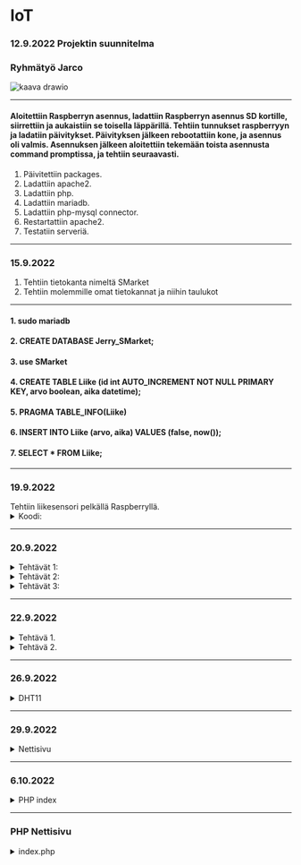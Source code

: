 # IoT

### 12.9.2022 Projektin suunnitelma

### Ryhmätyö Jarco


![kaava drawio](https://user-images.githubusercontent.com/113332610/189615513-e08b5469-86d4-45cd-aecb-be395c0a7cd5.png)

--------------------------------------------------------------------------------------------------

#### Aloitettiin Raspberryn asennus, ladattiin Raspberryn asennus SD kortille, siirrettiin ja aukaistiin se toisella läppärillä. Tehtiin tunnukset raspberryyn ja ladatiin päivitykset. Päivityksen jälkeen rebootattiin kone, ja asennus oli valmis. Asennuksen jälkeen aloitettiin tekemään toista asennusta command promptissa, ja tehtiin seuraavasti.



   1. Päivitettiin packages.
   2. Ladattiin apache2.
   3. Ladattiin php.
   4. Ladattiin mariadb.
   5. Ladattiin php-mysql connector.
   6. Restartattiin apache2.
   7. Testatiin serveriä.
  
--------------------------------------------------------------------------------------------------

### 15.9.2022

   1. Tehtiin tietokanta nimeltä SMarket
   2. Tehtiin molemmille omat tietokannat ja niihin taulukot

--------------------------------------------------------------------------------------------------

   #### 1. sudo mariadb
   #### 2. CREATE DATABASE Jerry_SMarket;
   #### 3. use SMarket
   #### 4. CREATE TABLE Liike (id int AUTO_INCREMENT NOT NULL PRIMARY KEY, arvo boolean, aika datetime);
   #### 5. PRAGMA TABLE_INFO(Liike)
   #### 6. INSERT INTO Liike (arvo, aika) VALUES (false, now());
   #### 7. SELECT * FROM Liike;

--------------------------------------------------------------------------------------------------

 <h3>19.9.2022</h3>
  Tehtiin liikesensori pelkällä Raspberryllä.
  <details>
    <summary>
      Koodi:
    </summary>
  
      import time
      import RPi.GPIO as GPIO // (Lisättiin libraryt jota voi käyttää koodissa)
      
      pin = 4 // (Variable)
      GPIO.setmode(GPIO.BCM)   // (Setuppi)
      GPIO.setup(pin, GPIO.IN)
      
      def getTime():
        result = time.localtime()
        time_string = time.strftime("%m/%d&%y/, %H:%M:%S:", result)
        return time_string  // (Funktiolla haetaan aikaa)
        
      try:
        while True:
          timeResult = getTime()
          if GPIO.input(pin):
            print("Liikettä: "+ str(timeResult))
          else:
            print("Ei liikettä: "+ str(timeResult))
          time.sleep(2.5)  // (Kokeillaan onko virheitä jos ei ole niin toimii)
      except:
        print("-")
        GPIO.cleanup()
  </details>
  
  --------------------------------------------------------------------------------------------------
  
  <h3>20.9.2022</h3>
   <details>
    <summary>
     Tehtävät 1:
 </summary>
 
1. EEPROM on haihtumatonta puolijohdemuistia, joka voidaan uudelleenkirjoittaa n. 10 000–100 000 kertaa. EEPROM-muistia käytetään pääasiassa asetustietojen tallentamiseen mikroprosessorin tai mikrokontrollerin sisältävissä laitteissa.
2. UART eli sarjaliikennepiiri on laitteisto tai mikropiiri, joka muuntaa rinnakkaismuotoista tietoa sarjamuotoiseksi ja päinvastoin.
3. I2C on yksinkertainen kaksisuuntainen ohjaus- ja tiedonsiirtoväylä. Tavallisin käyttö kulutuselektroniikassa on näytön tai television liitännän kyky kertoa nimensä ja tarkkuutensa tietokoneelle VGA-, DVI- tai HDMI-liittimen sisässä olevan I2C-liitynnän kautta. I2C-väylässä on sarjamuotoinen data- ja kellolinja.
4. SIP on IP-puhelinyhteyksien luonnista vastaava tietoliikenneprotokolla. SIP on korvaamassa vanhemman videoneuvotteluun käytetyn H.323-protokollan. SIP-protokollan avulla voidaan muodostaa puhelinyhteyksiä.
5. Mitä eroa on I2C ja SIP? I2C on half-duplex-viestintä ja SPI on full-duplex-viestintä. I2C on kaksijohtiminen protokolla ja SPI on nelijohdinprotokolla.
</details>

   <details>
    <summary>
     Tehtävät 2:
 </summary>

### 1. Raspberryn lämpötila = $vcgencmd measure_temp
### 2. Kuinka paljon tilaa jäljellä = $df -Bm
### 3. Miten vaihdetaan polusta toiseen = $cd ~
</details>

  <details>
    <summary>
      Tehtävät 3:
    </summary>
  
      apt-get update = päivittää raspberryn
      clear = pyyhkii kaiken terminaalista
      date = näyttää päivämäärän
      find / -name esimerkki.txt = etsii tiedoston nimellä
      nano example.txt = voi kontrolloida
      poweroff = laittaa virrat kiinni
      raspi-config = aukaisee raspin configurationin
      reboot = käynnistää uudelleen
      shutdown -h now = sulkee heti
      shutdown -h 01:22: = sulkee asettaman ajan päästä
      startx = menee serverille X

      cat esimerkki.txt = aukaisee tai tekee tiedoston
      cd/abc/xyz = path directory
      ls -l = listaa sovellukset
      mkdir esimerkki:_polku = tekee directoryn
      mv XXX = ei löydy
      rm esimerkki.txt = poistaa tiedoston
      scp user@10.0.0.32:/some/path/tiedosto.txt = kopioi tiedostoja kahden paikan välillä
      touch example.txt = muuttaa timestamppia

      ifconfig = näyttää netin tiedot
      iwconfig = näyttää langattoman netin tiedot
      iwlist wlan0 scan = scannaa langattoman yhteyden
      iwlist wlan0 | grep ESSID = 
      nmap = näyttää mikä service on auki
      ping = näyttää yhteyden nopeude
      wget https://www.website.com/example.txt = näyttää nettisivun tiedot


      cat /proc/meminfo = memoryn info
      cat /proc/partitions = Näyttää väliseinät
      cat /proc/version = Näyttää versiot
      df -h = Näyttää paljon tilaa on jäljellä
      df / = näyttää tilaa tietyllä systeemillä
      dpkg - -get-selections | grep XXX 
      dpkg - -get-selections
      free = näyttää käytetyn muistin
      hostname -l
      lsusb = näyttää tietoja usb laitteista
      UP key = näyttää aiemmin syötetyt komennot terminaalissa
      vcgencmd measure_temp = näyttää raspberryn lämpötilan
      vcgencmd get_mem arm && vcgencmd get_mem gpu = arm memoryn käyttö ja GPU memoryn käyttö
      
  </details>
  
  --------------------------------------------------------------------------------------------------
  
   <h3>22.9.2022</h3>
  <details>
    <summary>
     Tehtävä 1.
    </summary>
 
 A)
 
    - sudo mariadb (käynnistää mariadb:n)
    - show databases; (näyttää tietokannat)
  
  B)
 
    - use SMarket (menee tietokantaan)
    - SELECT * FROM Liike; (avaa taulukon)
    - desc Liike; (näyttää kaiken tiedon)
 
  
  </details>
  
  
  
  <details>
    <summary>
     Tehtävä 2.
    </summary>
   
         import time
         import datetime
         import mariadb
         import RPi.GPIO as GPIO


         inputPin = 4
         sleepTime = 5


         GPIO.setmode(GPIO.BCM)
         GPIO.setup(inputPin, GPIO.IN)

         conn = mariadb.connect(user="jaje", password="JarcoJerry1", host="localhost", database="SMarket")
         cur = conn.cursor()


         try:

         while True:

         inputType = GPIO.input(inputPin)
         curTime = datetime.datetime.now()

         #sqlStr = "INSERT INTO Liike (arvo, aika) VALUES({boolean}, '{timeCurrently}')".format(boolean = inputType, timeCurrently = curTime)
         #sqlStr = "INSERT INTO Liike (arvo, aika) VALUES(%s, '%s')" % (inputType, curTime)
         sqlStr = f"INSERT INTO Liike (arvo, aika) VALUES({inputType}, '{curTime}')"

         print(sqlStr)
         cur.execute(sqlStr)
         conn.commit()

         time.sleep(sleepTime)

         except:
         print("Ei toimi")

         conn.close()

   </details>
  
  --------------------------------------------------------------------------------------------------
   
<h3>26.9.2022</h3>
   
  <details>
    <summary>
     DHT11
    </summary>
 
     import time
     import Adafruit_DHT
     import datetime
     import mariadb



     sensor = Adafruit_DHT.DHT11
     pin = 4
     waitTime = 5



     conn = mariadb.connect(user="jaje", password="JarcoJerry1", host="localhost", database="SMarket")
     cur = conn.cursor()



     try:
     while True:

     curTime = datetime.datetime.now()
     humidity, temperature = Adafruit_DHT.read_retry(sensor, pin)

     sqlStr = "INSERT INTO Liike (arvo, aika) VALUES({boolean}, '{timeCurrently}')".format(boolean = temperature, timeCurrently = curTime)
     print(sqlStr)
     cur.execute(sqlStr)
     time.sleep(waitTime)

     except RuntimeError as error:
     print(error.args[0])
     print("Ei Toimi")

</details>

--------------------------------------------------------------------------------------------------

<h3>29.9.2022</h3>
   
  <details>
    <summary>
     Nettisivu
    </summary>
 
     <!-- Documentti tyyppi -->
     <!DOCTYPE html>



     <html>

       <!-- Headeri -->

       <head>
         <title>Hälytin</title>
       </head>

       <body>

         <!-- Siirä data taulukkoon -->

         <div style="
           box-sizing: border-box;
           border: 2px solid #969696;
           border-radius: 5px;
           background: #fffffff;
         ">
           <center>

             <!-- Otsikko -->

             <h1 style="
               align-left: center;
               align-right: center;
               text-align: center;
               color: rgb(255,55,55);
               font-family: Courier New;
             ">HÄLYTIN</h1><br>

             <!-- Ala Otsikko -->

             <img src="images/skul" alt="skull emoj" width=100 height=100><br>
             <h2 style="font-family: Courier New;">Data:</h2>



            <!-- PHP -->



            <?php

               // Laitetaan muuttujat, ja niille arvot.

               $servername = "localhost";
               $username = "jaje";
               $password = "JarcoJerry1";
               $dbname = "SMarket";
               $conn = new mysqli($servername, $username, $password, $dbname); // Yhteys databaseen

               // Katsotaanko toimiiko yhteys vai ei, jos toimii se jatkaa ohjelmaa, jos ei se antaa sivulle viestin.

               if ($conn->connect_error){
                 die("😭😭 Connection failed 😭😭" . $conn->connection_error);
               }

               // Yhteys toimii, joten jatkaa ohjelmaa. Asettaa SQL komennon ja syöttää sen.

               $sql = "SELECT id, arvo FROM Liike ORDER BY -id LIMIT 10";
               $data = $conn->query($sql);

               // Antaa sivulle kaikki tiedot muuttujan "data" sisältä ja syöttää ne sivulle.

               ?>
               <table>
                 <style>

                   table, th, td {
                     border-radius: 5px;
                   }

                   table {
                     border: 1px solid #ccd6dd;
                     font-family: arial, sans-serif;
                     width: 25%;
                   }



                  td, th {
                     border: 1px solid #edf7ff;
                     text-align: left;
                     padding: 10px;
                   }

                   tr:nth-child(even) {
                     border: 1px solid #edf7ff;
                     background-color: #ccd6dd;
                   }



                </style>
                   <tr>
                     <th>id</th>
                     <th>arvo</th>
                   </tr>
               <?php
                 while($row = $data->fetch_assoc()){
                   ?>
                   <tr>
                     <td><?php echo $row["id"]?></td>
                     <td><?php echo $row["arvo"]?></td>
                   </tr>
                   <?php
                 }
               ?>
               </table>
               <?php

               // Sulkee yhteyden.

               $conn->close();



            ?><br>

             <!-- Nappula -->

             <button style="
               box-sizing: border-box;
               border: 2px solid #ccd6dd;
               border-radius: 5px;
               width: 25%;
               height: 50px;
               color: rgb(255,55,55);
               background: #ffffff;
               font: bold 5pt Arial;
               font-family: Courier New;
               font-size: 24px;
             ">FREE DOWNLOAD</button>

             <!-- Linkki -->

             <p style="font-family: bold 10pt, Courier New;">Powered by S-Ketju</p>
             <a href="https://www.s-ryhma.fi">Linkki</a>

           </center><br>
         </div>
       </body>

     </html>

</details>

--------------------------------------------------------------------------------------------------

<h3>6.10.2022</h3>
  <details>
     <summary>
       PHP index
     </summary>

       Tehtiin azure serveri MySQL workbenchillä
       kirjauduttiin admin-tunnuksilla
       
       komennot:
       - cd Tietopolku
       - $php -S localhost:8000
       
   </details>
   
   --------------------------------------------------------------------------------------------------
   
   <h3>PHP Nettisivu</h3>
   <details>
     <summary>
        index.php
     </summary>
         <html>
          <!-- Headeri -->
          <head>
             <title>Hälytin</title>
             <meta name="viewport" content="width=device-width, initial-scale=1">

   <link href="style/style.css" rel="stylesheet">

       </head>

       <body>

           <!-- Siirä data taulukkoon -->

           <div class="background2">
           <center>

               <!-- Otsikko -->

               <h1 style="
               text-align: center;
               color: rgb(255,55,55);
               font-family: Courier New;
               ">HÄLYTIN</h1><br>

               <!-- Ala Otsikko -->

               <img src="images/skul.png" alt="skull emoj" width=100 height=100><br><br><br>

               <!-- FORM -->
               <button class="collapsible" style="
                   border: 2px solid #ccd6dd;
                   border-radius: 5px;
               ">Luo käyttäjä</button>
               <div class="content"><br>
                   <form

                   action="https://www.salpaus.fi"
                   method="post"
                   enctype="text/plain"
                   name="asasddsa"

                   class="background">



                       <h2 style="font-family: Courier New;">Luo käyttäjä:</h2>

                       <label for="fname" class="answerText">NIMI:</label>
                       <input type="text" class="answerBox" id="fname" name="fname"><br><br>

                       <label for="nikä" class="answerText">IKÄ:</label>
                       <input type="number" class="answerBox"  id="nikä" name="nikä"><br><br>

                       <label for="tarvitsee" class="answerText">KORTIN NUMERO JA CCV:</label>
                       <input type="text" class="answerBox"  id="tarvitsee" name="tarvitsee" required><br><br>

                       <button inline="true" class="acbutton" style="
                         background-color: rgb(255, 119, 119);
                       ">RESET</button>

                       <button type="submit" value="Send" inline="true" class="acbutton"
                       style="background-color: lightgreen;"
                       background-color: lightgreen;
                       >LÄHETÄ</button><br>


                   </form>
               </div><br>

               <!-- PHP -->

               <button class="collapsible" style="
                   border: 2px solid #ccd6dd;
                   border-radius: 5px;
               ">Avaa logit</button>
               <div class="content">

                   <!-- Ala Otsikko -->

                   <h2 style="font-family: Courier New;">Data:</h2>

                   <?php

                   // Laitetaan muuttujat, ja niille arvot.

                   include 'config.php';
                   $conn = new mysqli($servername, $username, $password, $dbname); // Yhteys databaseen

                   // Katsotaanko toimiiko yhteys vai ei, jos toimii se jatkaa ohjelmaa, jos ei se antaa sivulle viestin.

                   if ($conn->connect_error){
                       die("😭😭 Connection failed 😭😭" . $conn->connection_error);
                   }

                   // Yhteys toimii, joten jatkaa ohjelmaa. Asettaa SQL komennon ja syöttää sen.

                   $sql = "SELECT id, arvo FROM JerrySQL ORDER BY -id LIMIT 10";
                   $data = $conn->query($sql);
                   $savingData = "['Element', 'Joku liikkui', { role: 'style' } ]," 

                   // Antaa sivulle kaikki tiedot muuttujan "data" sisältä ja syöttää ne sivulle.

                   ?>
                   <table id="datalist">
                       <style>

                       table, th, td {
                           border-radius: 5px;
                       }

                       table {
                           border: 1px solid #ccd6dd;
                           font-family: arial, sans-serif;
                           width: 25%;
                       }

                       td, th {
                           border: 1px solid #edf7ff;
                           text-align: left;
                           padding: 10px;
                       }

                       tr:nth-child(even) {
                           border: 1px solid #edf7ff;
                           background-color: #ccd6dd;
                       }

                       </style>
                       <tr>
                           <th>id</th>
                           <th>arvo</th>
                       </tr>
                   <?php
                       while($row = $data->fetch_assoc()){
                       $savingData = $savingData . "['" . $row["id"] . "', " . $row["arvo"] . ", 'rgb(255,55,55)'],"
                       ?>
                       <tr>
                           <td><?php echo $row["id"]?></td>
                           <td><?php echo $row["arvo"]?></td>
                       </tr>
                       <?php
                       }
                   ?>
                   </table>
                   <?php

                   // Sulkee yhteyden.
                   $conn->close();

                   ?><br>
               </div><br>

               <button class="collapsible" style="
                   border: 2px solid #ccd6dd;
                   border-radius: 5px;
               ">Avaa kaava</button>
               <div class="content"><br>
               <div id="piechart" class='chart'> </div>


               </div><br>


               <!-- Nappula -->

               <button class="buttonVar">ILMAINEN LATAUS</button><br><br>
               <a href= "support.php"><button class="buttonVar">SUPPORT SIVU</button></a>
               <br>

               <!-- Linkki -->

               <video width="320" height="240" class="video" controls>
                   <source src="videos/tutorial.mp4" type="video/mp4">
               </video><br>




               <p style="font-family: bold 10pt, Courier New;">Powered by S-Ketju</p>
               <a href="https://www.s-ryhma.fi">Linkki</a>

           </center><br>

           <script>
               var coll = document.getElementsByClassName("collapsible");
               var buttonVar = document.getElementsByClassName("buttonVar")
               var i;

               for (i = 0; i < coll.length; i++) {
                 coll[i].addEventListener("click", function() {
                   this.classList.toggle("active");
                   var content = this.nextElementSibling;
                   if (content.style.maxHeight){
                     content.style.maxHeight = null;
                   } else {
                     content.style.maxHeight = content.scrollHeight + "px";
                   } 
                 });
               }
           </script>


       <script type="text/javascript" src="https://www.gstatic.com/charts/loader.js"></script>
       <script type="text/javascript">
           google.charts.load("current", {packages:['corechart']});
           google.charts.setOnLoadCallback(drawChart);
           window.onresize = drawChart;

           function drawChart() {

               var data = google.visualization.arrayToDataTable([
                   <?php
                       echo $savingData;
                   ?>
               ]);

               var view = new google.visualization.DataView(data);
               view.setColumns([0, 1,
                               { calc: "stringify",
                                   sourceColumn: 1,
                                   type: "string",
                                   role: "annotation" },
                               2]);

               var options = {
                   title: "Liike sensori",
                   titleFontSize:24,
                   fontName: "Courier New",
                   width: "40%",
                   height: "50%",
                   bar: {groupWidth: "95%"},
                   legend: { position: "left" },
               };
               var chart = new google.visualization.ColumnChart(document.getElementById("piechart"));
               chart.draw(view, options);
           }
           </script>


           </div>
       </body>
   </html>
   </details>

